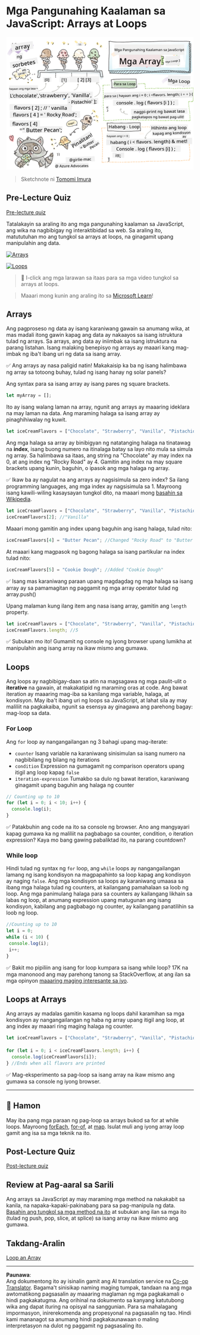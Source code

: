 <!--
CO_OP_TRANSLATOR_METADATA:
{
  "original_hash": "3f7f87871312cf6cc12662da7d973182",
  "translation_date": "2025-08-27T22:53:01+00:00",
  "source_file": "2-js-basics/4-arrays-loops/README.md",
  "language_code": "tl"
}
-->
# Mga Pangunahing Kaalaman sa JavaScript: Arrays at Loops

![Mga Pangunahing Kaalaman sa JavaScript - Arrays](../../../../translated_images/webdev101-js-arrays.439d7528b8a294558d0e4302e448d193f8ad7495cc407539cc81f1afe904b470.tl.png)
> Sketchnote ni [Tomomi Imura](https://twitter.com/girlie_mac)

## Pre-Lecture Quiz
[Pre-lecture quiz](https://ff-quizzes.netlify.app/web/quiz/13)

Tatalakayin sa araling ito ang mga pangunahing kaalaman sa JavaScript, ang wika na nagbibigay ng interaktibidad sa web. Sa araling ito, matututuhan mo ang tungkol sa arrays at loops, na ginagamit upang manipulahin ang data.

[![Arrays](https://img.youtube.com/vi/1U4qTyq02Xw/0.jpg)](https://youtube.com/watch?v=1U4qTyq02Xw "Arrays")

[![Loops](https://img.youtube.com/vi/Eeh7pxtTZ3k/0.jpg)](https://www.youtube.com/watch?v=Eeh7pxtTZ3k "Loops")

> 🎥 I-click ang mga larawan sa itaas para sa mga video tungkol sa arrays at loops.

> Maaari mong kunin ang araling ito sa [Microsoft Learn](https://docs.microsoft.com/learn/modules/web-development-101-arrays/?WT.mc_id=academic-77807-sagibbon)!

## Arrays

Ang pagproseso ng data ay isang karaniwang gawain sa anumang wika, at mas madali itong gawin kapag ang data ay nakaayos sa isang istruktura tulad ng arrays. Sa arrays, ang data ay iniimbak sa isang istruktura na parang listahan. Isang malaking benepisyo ng arrays ay maaari kang mag-imbak ng iba't ibang uri ng data sa isang array.

✅ Ang arrays ay nasa paligid natin! Makakaisip ka ba ng isang halimbawa ng array sa totoong buhay, tulad ng isang hanay ng solar panels?

Ang syntax para sa isang array ay isang pares ng square brackets.

```javascript
let myArray = [];
```

Ito ay isang walang laman na array, ngunit ang arrays ay maaaring ideklara na may laman na data. Ang maraming halaga sa isang array ay pinaghihiwalay ng kuwit.

```javascript
let iceCreamFlavors = ["Chocolate", "Strawberry", "Vanilla", "Pistachio", "Rocky Road"];
```

Ang mga halaga sa array ay binibigyan ng natatanging halaga na tinatawag na **index**, isang buong numero na itinalaga batay sa layo nito mula sa simula ng array. Sa halimbawa sa itaas, ang string na "Chocolate" ay may index na 0, at ang index ng "Rocky Road" ay 4. Gamitin ang index na may square brackets upang kunin, baguhin, o ipasok ang mga halaga ng array.

✅ Ikaw ba ay nagulat na ang arrays ay nagsisimula sa zero index? Sa ilang programming languages, ang mga index ay nagsisimula sa 1. Mayroong isang kawili-wiling kasaysayan tungkol dito, na maaari mong [basahin sa Wikipedia](https://en.wikipedia.org/wiki/Zero-based_numbering).

```javascript
let iceCreamFlavors = ["Chocolate", "Strawberry", "Vanilla", "Pistachio", "Rocky Road"];
iceCreamFlavors[2]; //"Vanilla"
```

Maaari mong gamitin ang index upang baguhin ang isang halaga, tulad nito:

```javascript
iceCreamFlavors[4] = "Butter Pecan"; //Changed "Rocky Road" to "Butter Pecan"
```

At maaari kang magpasok ng bagong halaga sa isang partikular na index tulad nito:

```javascript
iceCreamFlavors[5] = "Cookie Dough"; //Added "Cookie Dough"
```

✅ Isang mas karaniwang paraan upang magdagdag ng mga halaga sa isang array ay sa pamamagitan ng paggamit ng mga array operator tulad ng array.push()

Upang malaman kung ilang item ang nasa isang array, gamitin ang `length` property.

```javascript
let iceCreamFlavors = ["Chocolate", "Strawberry", "Vanilla", "Pistachio", "Rocky Road"];
iceCreamFlavors.length; //5
```

✅ Subukan mo ito! Gumamit ng console ng iyong browser upang lumikha at manipulahin ang isang array na ikaw mismo ang gumawa.

## Loops

Ang loops ay nagbibigay-daan sa atin na magsagawa ng mga paulit-ulit o **iterative** na gawain, at makakatipid ng maraming oras at code. Ang bawat iteration ay maaaring mag-iba sa kanilang mga variable, halaga, at kondisyon. May iba't ibang uri ng loops sa JavaScript, at lahat sila ay may maliliit na pagkakaiba, ngunit sa esensya ay ginagawa ang parehong bagay: mag-loop sa data.

### For Loop

Ang `for` loop ay nangangailangan ng 3 bahagi upang mag-iterate:
- `counter` Isang variable na karaniwang sinisimulan sa isang numero na nagbibilang ng bilang ng iterations
- `condition` Expression na gumagamit ng comparison operators upang itigil ang loop kapag `false`
- `iteration-expression` Tumakbo sa dulo ng bawat iteration, karaniwang ginagamit upang baguhin ang halaga ng counter
  
```javascript
// Counting up to 10
for (let i = 0; i < 10; i++) {
  console.log(i);
}
```

✅ Patakbuhin ang code na ito sa console ng browser. Ano ang mangyayari kapag gumawa ka ng maliliit na pagbabago sa counter, condition, o iteration expression? Kaya mo bang gawing pabaliktad ito, na parang countdown?

### While loop

Hindi tulad ng syntax ng `for` loop, ang `while` loops ay nangangailangan lamang ng isang kondisyon na magpapahinto sa loop kapag ang kondisyon ay naging `false`. Ang mga kondisyon sa loops ay karaniwang umaasa sa ibang mga halaga tulad ng counters, at kailangang pamahalaan sa loob ng loop. Ang mga panimulang halaga para sa counters ay kailangang likhain sa labas ng loop, at anumang expression upang matugunan ang isang kondisyon, kabilang ang pagbabago ng counter, ay kailangang panatilihin sa loob ng loop.

```javascript
//Counting up to 10
let i = 0;
while (i < 10) {
 console.log(i);
 i++;
}
```

✅ Bakit mo pipiliin ang isang for loop kumpara sa isang while loop? 17K na mga manonood ang may parehong tanong sa StackOverflow, at ang ilan sa mga opinyon [maaaring maging interesante sa iyo](https://stackoverflow.com/questions/39969145/while-loops-vs-for-loops-in-javascript).

## Loops at Arrays

Ang arrays ay madalas gamitin kasama ng loops dahil karamihan sa mga kondisyon ay nangangailangan ng haba ng array upang itigil ang loop, at ang index ay maaari ring maging halaga ng counter.

```javascript
let iceCreamFlavors = ["Chocolate", "Strawberry", "Vanilla", "Pistachio", "Rocky Road"];

for (let i = 0; i < iceCreamFlavors.length; i++) {
  console.log(iceCreamFlavors[i]);
} //Ends when all flavors are printed
```

✅ Mag-eksperimento sa pag-loop sa isang array na ikaw mismo ang gumawa sa console ng iyong browser. 

---

## 🚀 Hamon

May iba pang mga paraan ng pag-loop sa arrays bukod sa for at while loops. Mayroong [forEach](https://developer.mozilla.org/docs/Web/JavaScript/Reference/Global_Objects/Array/forEach), [for-of](https://developer.mozilla.org/docs/Web/JavaScript/Reference/Statements/for...of), at [map](https://developer.mozilla.org/docs/Web/JavaScript/Reference/Global_Objects/Array/map). Isulat muli ang iyong array loop gamit ang isa sa mga teknik na ito.

## Post-Lecture Quiz
[Post-lecture quiz](https://ff-quizzes.netlify.app/web/quiz/14)

## Review at Pag-aaral sa Sarili

Ang arrays sa JavaScript ay may maraming mga method na nakakabit sa kanila, na napaka-kapaki-pakinabang para sa pag-manipula ng data. [Basahin ang tungkol sa mga method na ito](https://developer.mozilla.org/docs/Web/JavaScript/Reference/Global_Objects/Array) at subukan ang ilan sa mga ito (tulad ng push, pop, slice, at splice) sa isang array na ikaw mismo ang gumawa.

## Takdang-Aralin

[Loop an Array](assignment.md)

---

**Paunawa**:  
Ang dokumentong ito ay isinalin gamit ang AI translation service na [Co-op Translator](https://github.com/Azure/co-op-translator). Bagama't sinisikap naming maging tumpak, tandaan na ang mga awtomatikong pagsasalin ay maaaring maglaman ng mga pagkakamali o hindi pagkakatugma. Ang orihinal na dokumento sa kanyang katutubong wika ang dapat ituring na opisyal na sanggunian. Para sa mahalagang impormasyon, inirerekomenda ang propesyonal na pagsasalin ng tao. Hindi kami mananagot sa anumang hindi pagkakaunawaan o maling interpretasyon na dulot ng paggamit ng pagsasaling ito.